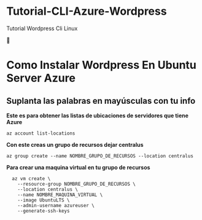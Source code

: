 # Tutorial-CLI-Azure-Wordpress
Tutorial Wordpress Cli Linux

🐧
<h1>Como Instalar Wordpress En Ubuntu Server Azure</h1>

## Suplanta las palabras en mayúsculas con tu info
**Este es para obtener las listas de ubicaciones de servidores que tiene Azure**

    az account list-locations
  
**Con este creas un grupo de recursos dejar centralus**

    az group create --name NOMBRE_GRUPO_DE_RECURSOS --location centralus
    
**Para crear una maquina virtual en tu grupo de recursos**
        
      az vm create \
        --resource-group NOMBRE_GRUPO_DE_RECURSOS \
        --location centralus \
        --name NOMBRE_MAQUINA_VIRTUAL \
        --image UbuntuLTS \
        --admin-username azureuser \
        --generate-ssh-keys     
  
  
